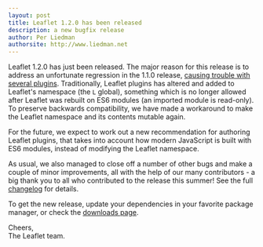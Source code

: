 ```yaml
---
layout: post
title: Leaflet 1.2.0 has been released
description: a new bugfix release
author: Per Liedman
authorsite: http://www.liedman.net
---
```


Leaflet 1.2.0 has just been released. The major reason for this release is to address an unfortunate regression in the 1.1.0 release, [causing trouble with several plugins](https://github.com/Leaflet/Leaflet/issues/5589). Traditionally, Leaflet plugins has altered and added to Leaflet's namespace (the `L` global), something which is no longer allowed after Leaflet was rebuilt on ES6 modules (an imported module is read-only). To preserve backwards compatibility, we have made a workaround to make the Leaflet namespace and its contents mutable again.

For the future, we expect to work out a new recommendation for authoring Leaflet plugins, that takes into account how modern JavaScript is built with ES6 modules, instead of modifying the Leaflet namespace.

As usual, we also managed to close off a number of other bugs and make a couple of minor improvements, all with the help of our many contributors - a big thank you to all who contributed to the release this summer! See the full [changelog](https://github.com/Leaflet/Leaflet/blob/master/CHANGELOG.md) for details.

To get the new release, update your dependencies in your favorite package manager, or check the [downloads page](http://leafletjs.com/download.html).

Cheers,<br>
The Leaflet team.
